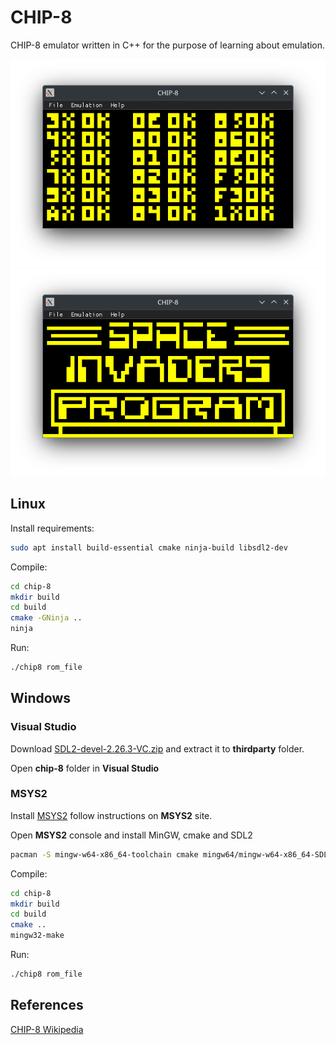 # CHIP-8

CHIP-8 emulator written in C++ for the purpose of learning about emulation.

![screenshot](docs/screenshot.png)
![invaders](docs/screenshot_invaders.png)

## Linux

Install requirements:
```bash
sudo apt install build-essential cmake ninja-build libsdl2-dev
```

Compile:
```bash
cd chip-8
mkdir build
cd build
cmake -GNinja ..
ninja
```

Run:
```bash
./chip8 rom_file
```

## Windows

### Visual Studio
Download [SDL2-devel-2.26.3-VC.zip](https://github.com/libsdl-org/SDL/releases/download/release-2.26.3/SDL2-devel-2.26.3-VC.zip) and extract it to **thirdparty** folder.

Open **chip-8** folder in **Visual Studio**

### MSYS2
Install [MSYS2](https://www.msys2.org/) follow instructions on **MSYS2** site.

Open **MSYS2** console and install MinGW, cmake and SDL2
```bash
pacman -S mingw-w64-x86_64-toolchain cmake mingw64/mingw-w64-x86_64-SDL2
```

Compile:
```bash
cd chip-8
mkdir build
cd build
cmake ..
mingw32-make
```

Run:
```bash
./chip8 rom_file
```

## References
[CHIP-8 Wikipedia](http://en.wikipedia.org/wiki/CHIP-8)
